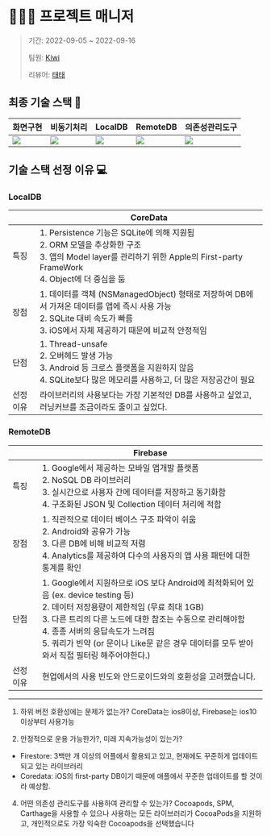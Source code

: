 # 👨🏻‍💼 프로젝트 매니저
> 기간: 2022-09-05 ~ 2022-09-16
> 
> 팀원: [Kiwi](https://github.com/kiwi1023)
> 
> 리뷰어: [태태](https://github.com/uuu1101)

## 최종 기술 스택 📱

|화면구현|비동기처리|LocalDB|RemoteDB|의존성관리도구|
|-|-|-|-|-|
|![](https://i.imgur.com/IRugLYJ.png)|![](https://i.imgur.com/erAvNzW.png)|![](https://i.imgur.com/pt7joDs.png)|![](https://i.imgur.com/JyJLmzh.png)|![](https://i.imgur.com/fHOfzWQ.png)

## 기술 스택 선정 이유 💻

### LocalDB

| |CoreData|
|-|-|
|특징| 1. Persistence 기능은 SQLite에 의해 지원됨 </br> 2. ORM 모델을 추상화한 구조 </br> 3. 앱의 Model layer를 관리하기 위한 Apple의 First-party FrameWork </br> 4. Object에 더 중심을 둠 
|장점|1. 데이터를 객체 (NSManagedObject) 형태로 저장하여 DB에서 가져온 데이터를 앱에 즉시 사용 가능</br>2. SQLite 대비 속도가 빠름</br>3. iOS에서 자체 제공하기 때문에 비교적 안정적임
|단점|1. Thread-unsafe</br>2. 오버헤드 발생 가능</br>3. Android 등 크로스 플랫폼을 지원하지 않음</br>4. SQLite보다 많은 메모리를 사용하고, 더 많은 저장공간이 필요
|선정이유| 라이브러리의 사용보다는 가장 기본적인 DB를 사용하고 싶었고, 러닝커브를 조금이라도 줄이고 싶었다.

### RemoteDB

| |Firebase|
|-|-|
|특징|1. Google에서 제공하는 모바일 앱개발 플랫폼 </br>2. NoSQL DB 라이브러리</br>3. 실시간으로 사용자 간에 데이터를 저장하고 동기화함</br>4. 구조화된 JSON 및 Collection 데이터 처리에 적합
|장점|1. 직관적으로 데이터 베이스 구조 파악이 쉬움</br>2. Android와 공유가 가능</br>3. 다른 DB에 비해 비교적 저렴</br>4. Analytics를 제공하여 다수의 사용자의 앱 사용 패턴에 대한 통계를 확인
|단점|1. Google에서 지원하므로 iOS 보다 Android에 최적화되어 있음 (ex. device testing 등)</br>2. 데이터 저장용량이 제한적임 (무료 최대 1GB)</br>3. 다른 트리의 다른 노드에 대한 참조는 수동으로 관리해야함</br>4. 종종 서버의 응답속도가 느려짐</br>5. 쿼리가 빈약 (or 문이나 Like문 같은 경우 데이터를 모두 받아와서 직접 필터링 해주어야한다.)
|선정이유| 현업에서의 사용 빈도와 안드로이드와의 호환성을 고려했습니다.

---
1. 하위 버전 호환성에는 문제가 없는가?
CoreData는 ios8이상, Firebase는 ios10이상부터 사용가능

2. 안정적으로 운용 가능한가?, 미래 지속가능성이 있는가?
- Firestore: 3백만 개 이상의 어플에서 활용되고 있고, 현재에도 꾸준하게 업데이트 되고 있는 라이브러리
- Coredata: iOS의 first-party DB이기 때문에 애플에서 꾸준한 업데이트를 할 것이라 예상함.

4. 어떤 의존성 관리도구를 사용하여 관리할 수 있는가?
Cocoapods, SPM, Carthage을 사용할 수 있으나 사용하는 모든 라이브러리가 CocoaPods을 지원하고, 개인적으로도 가장 익숙한 Cocoapods을 선택했습니다
